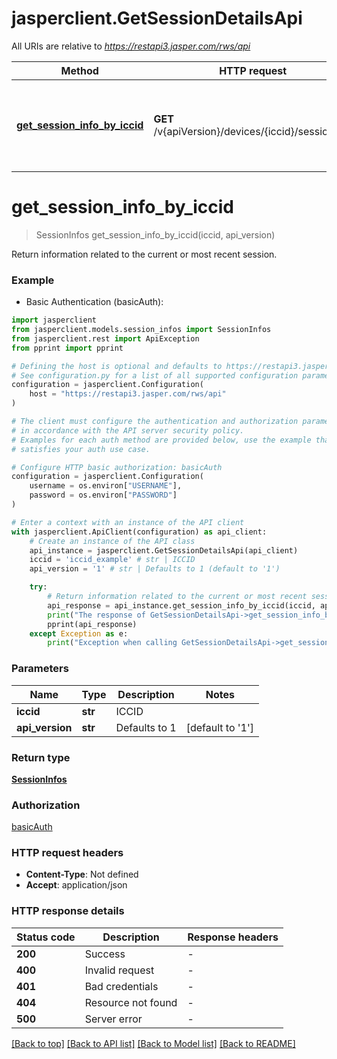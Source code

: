 # jasperclient.GetSessionDetailsApi

All URIs are relative to *https://restapi3.jasper.com/rws/api*

Method | HTTP request | Description
------------- | ------------- | -------------
[**get_session_info_by_iccid**](GetSessionDetailsApi.md#get_session_info_by_iccid) | **GET** /v{apiVersion}/devices/{iccid}/sessionInfo | Return information related to the current or most recent session.


# **get_session_info_by_iccid**
> SessionInfos get_session_info_by_iccid(iccid, api_version)

Return information related to the current or most recent session.



### Example

* Basic Authentication (basicAuth):

```python
import jasperclient
from jasperclient.models.session_infos import SessionInfos
from jasperclient.rest import ApiException
from pprint import pprint

# Defining the host is optional and defaults to https://restapi3.jasper.com/rws/api
# See configuration.py for a list of all supported configuration parameters.
configuration = jasperclient.Configuration(
    host = "https://restapi3.jasper.com/rws/api"
)

# The client must configure the authentication and authorization parameters
# in accordance with the API server security policy.
# Examples for each auth method are provided below, use the example that
# satisfies your auth use case.

# Configure HTTP basic authorization: basicAuth
configuration = jasperclient.Configuration(
    username = os.environ["USERNAME"],
    password = os.environ["PASSWORD"]
)

# Enter a context with an instance of the API client
with jasperclient.ApiClient(configuration) as api_client:
    # Create an instance of the API class
    api_instance = jasperclient.GetSessionDetailsApi(api_client)
    iccid = 'iccid_example' # str | ICCID
    api_version = '1' # str | Defaults to 1 (default to '1')

    try:
        # Return information related to the current or most recent session.
        api_response = api_instance.get_session_info_by_iccid(iccid, api_version)
        print("The response of GetSessionDetailsApi->get_session_info_by_iccid:\n")
        pprint(api_response)
    except Exception as e:
        print("Exception when calling GetSessionDetailsApi->get_session_info_by_iccid: %s\n" % e)
```



### Parameters


Name | Type | Description  | Notes
------------- | ------------- | ------------- | -------------
 **iccid** | **str**| ICCID | 
 **api_version** | **str**| Defaults to 1 | [default to &#39;1&#39;]

### Return type

[**SessionInfos**](SessionInfos.md)

### Authorization

[basicAuth](../README.md#basicAuth)

### HTTP request headers

 - **Content-Type**: Not defined
 - **Accept**: application/json

### HTTP response details

| Status code | Description | Response headers |
|-------------|-------------|------------------|
**200** | Success |  -  |
**400** | Invalid request |  -  |
**401** | Bad credentials |  -  |
**404** | Resource not found |  -  |
**500** | Server error |  -  |

[[Back to top]](#) [[Back to API list]](../README.md#documentation-for-api-endpoints) [[Back to Model list]](../README.md#documentation-for-models) [[Back to README]](../README.md)

